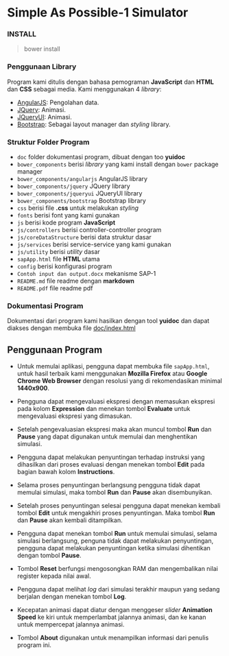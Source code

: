 # Simple As Possible-1 Simulator

### INSTALL

> bower install

### Penggunaan Library
Program kami ditulis dengan bahasa pemograman __JavaScript__ dan __HTML__ dan __CSS__ sebagai media. Kami menggunakan 4 _library_:
- [AngularJS](http://angularjs.org): Pengolahan data.
- [JQuery](http://jquery.com): Animasi.
- [JQueryUI](http://jqueryui.com): Animasi.
- [Bootstrap](http://getbootstrap.com): Sebagai layout manager dan _styling_ library.

### Struktur Folder Program

- `doc` folder dokumentasi program, dibuat dengan too __yuidoc__
- `bower_components` berisi _library_ yang kami install dengan `bower` package manager
- `bower_components/angularjs` AngularJS library
- `bower_components/jquery` JQuery library
- `bower_components/jqueryui` JQueryUI library
- `bower_components/bootstrap` Bootstrap library
- `css` berisi file __.css__ untuk melakukan _styling_
- `fonts` berisi font yang kami gunakan
- `js` berisi kode program __JavaScript__
- `js/controllers` berisi controller-controller program
- `js/coreDataStructure` berisi data struktur dasar
- `js/services` berisi service-service yang kami gunakan
- `js/utility` berisi _utility_ dasar
- `sapApp.html` file __HTML__ utama
- `config` berisi konfigurasi program
- `Contoh input dan output.docx` mekanisme SAP-1
- `README.md` file readme dengan __markdown__
- `README.pdf` file readme pdf


### Dokumentasi Program
Dokumentasi dari program kami hasilkan dengan tool __yuidoc__ dan dapat diakses dengan membuka file [doc/index.html](doc/index.html)


## Penggunaan Program

- Untuk memulai aplikasi, pengguna dapat membuka file `sapApp.html`, untuk hasil terbaik kami menggunakan __Mozilla Firefox__ atau __Google Chrome Web Browser__ dengan resolusi yang di rekomendasikan minimal __1440x900__.

- Pengguna dapat mengevaluasi ekspresi dengan memasukan ekspresi pada kolom __Expression__ dan menekan tombol __Evaluate__ untuk mengevaluasi ekspresi yang dimasukan.

- Setelah pengevaluasian ekspresi maka akan muncul tombol __Run__ dan __Pause__ yang dapat digunakan untuk memulai dan menghentikan simulasi.

- Pengguna dapat melakukan penyuntingan terhadap instruksi yang dihasilkan dari proses evaluasi dengan menekan tombol __Edit__ pada bagian bawah kolom __Instructions__.

- Selama proses penyuntingan berlangsung pengguna tidak dapat memulai simulasi, maka tombol __Run__ dan __Pause__ akan disembunyikan.

- Setelah proses penyuntingan selesai pengguna dapat menekan kembali tombol __Edit__ untuk mengakhiri proses penyuntingan. Maka tombol __Run__ dan __Pause__ akan kembali ditampilkan.

- Pengguna dapat menekan tombol __Run__ untuk memulai simulasi, selama simulasi berlangsung, penguna tidak dapat melakukan penyuntingan, pengguna dapat melakukan penyuntingan ketika simulasi dihentikan dengan tombol __Pause__.

- Tombol __Reset__ berfungsi mengosongkan RAM dan mengembalikan nilai register kepada nilai awal.

- Pengguna dapat melihat _log_ dari simulasi terakhir maupun yang sedang berjalan dengan menekan tombol __Log__.

- Kecepatan animasi dapat diatur dengan menggeser _slider_ __Animation Speed__ ke kiri untuk memperlambat jalannya animasi, dan ke kanan untuk mempercepat jalannya animasi.

- Tombol __About__ digunakan untuk menampilkan informasi dari penulis program ini.
